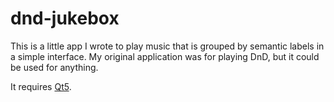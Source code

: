 # dnd-jukebox

This is a little app I wrote to play music that is grouped by semantic labels in a simple interface. My original application was for playing DnD, but it could be used for anything.

It requires [Qt5](https://www.qt.io/).
